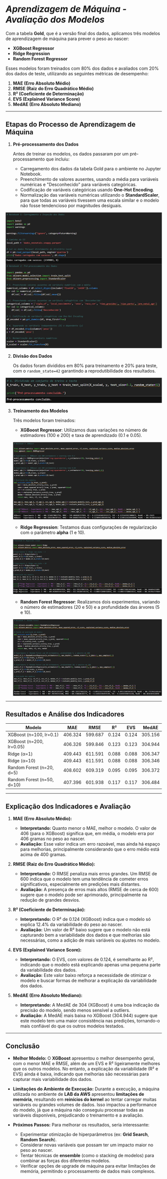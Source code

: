 # *Aprendizagem de Máquina - Avaliação dos Modelos*

Com a tabela **Gold**, que é a versão final dos dados, aplicamos três modelos de aprendizagem de máquina para prever o peso ao nascer:

- **XGBoost Regressor**
- **Ridge Regression**
- **Random Forest Regressor**

Esses modelos foram treinados com 80% dos dados e avaliados com 20% dos dados de teste, utilizando as seguintes métricas de desempenho:

1. **MAE (Erro Absoluto Médio)**
2. **RMSE (Raiz do Erro Quadrático Médio)**
3. **R² (Coeficiente de Determinação)**
4. **EVS (Explained Variance Score)**
5. **MedAE (Erro Absoluto Mediano)**

---

## Etapas do Processo de Aprendizagem de Máquina

1. **Pré-processamento dos Dados**
   
   Antes de treinar os modelos, os dados passaram por um pré-processamento que incluiu:
   - Carregamento dos dados da tabela Gold para o ambiente no Jupyter Notebook.
   - Preenchimento de valores ausentes, usando a média para variáveis numéricas e "Desconhecido" para variáveis categóricas.
   - Codificação de variáveis categóricas usando **One-Hot Encoding**.
   - Normalização das variáveis numéricas utilizando o **StandardScaler**, para que todas as variáveis tivessem uma escala similar e o modelo não fosse tendencioso por magnitudes desiguais.

![Pré-processamento](../pre_pros_dados.jpg)

2. **Divisão dos Dados**
   
   Os dados foram divididos em 80% para treinamento e 20% para teste, com o `random_state=42` garantindo a reprodutibilidade dos resultados.

![Divisão](../div_dados.jpg)

3. **Treinamento dos Modelos**
   
   Três modelos foram treinados:
   - **XGBoost Regressor**: Utilizamos duas variações no número de estimadores (100 e 200) e taxa de aprendizado (0.1 e 0.05).
   
   ![XGBoost](../xgboost.jpg)

   - **Ridge Regression**: Testamos duas configurações de regularização com o parâmetro **alpha** (1 e 10).

   ![Ridge Regression](../ridge_regression.jpg)

   - **Random Forest Regressor**: Realizamos dois experimentos, variando o número de estimadores (20 e 50) e a profundidade das árvores (5 e 10).

   ![Random Forest](../randomforest.jpg)

 

---

## Resultados e Análise dos Indicadores

| **Modelo**                             | **MAE**    | **RMSE**   | **R²**     | **EVS**    | **MedAE**  |
|----------------------------------------|------------|------------|------------|------------|------------|
| XGBoost (n=100, lr=0.1)               | 406.324    | 599.687    | 0.124      | 0.124      | 305.156    |
| XGBoost (n=200, lr=0.05)              | 406.326    | 599.846    | 0.123      | 0.123      | 304.944    |
| Ridge (α=1)                           | 409.443    | 611.591    | 0.088      | 0.088      | 306.347    |
| Ridge (α=10)                          | 409.443    | 611.591    | 0.088      | 0.088      | 306.346    |
| Random Forest (n=20, d=5)             | 408.602    | 609.319    | 0.095      | 0.095      | 306.372    |
| Random Forest (n=50, d=10)            | 407.396    | 601.938    | 0.117      | 0.117      | 306.484    |



---

## Explicação dos Indicadores e Avaliação

1. **MAE (Erro Absoluto Médio):**
   - **Interpretando:** Quanto menor o MAE, melhor o modelo. O valor de 406 (para o XGBoost) significa que, em média, o modelo erra por 406 gramas no peso ao nascer.
   - **Avaliação:** Esse valor indica um erro razoável, mas ainda há espaço para melhorias, principalmente considerando que o erro médio está acima de 400 gramas.

2. **RMSE (Raiz do Erro Quadrático Médio):**
   - **Interpretando:** O RMSE penaliza mais erros grandes. Um RMSE de 600 indica que o modelo tem uma tendência de cometer erros significativos, especialmente em predições mais distantes.
   - **Avaliação:** A presença de erros mais altos (RMSE de cerca de 600) sugere que o modelo pode ser aprimorado, principalmente na redução de grandes desvios.

3. **R² (Coeficiente de Determinação):**
   - **Interpretando:** O R² de 0.124 (XGBoost) indica que o modelo só explica 12.4% da variabilidade do peso ao nascer.
   - **Avaliação:** Um valor de R² baixo sugere que o modelo não está capturando bem a variabilidade dos dados e que melhorias são necessárias, como a adição de mais variáveis ou ajustes no modelo.

4. **EVS (Explained Variance Score):**
   - **Interpretando:** O EVS, com valores de 0.124, é semelhante ao R², indicando que o modelo está explicando apenas uma pequena parte da variabilidade dos dados.
   - **Avaliação:** Este valor baixo reforça a necessidade de otimizar o modelo e buscar formas de melhorar a explicação da variabilidade dos dados.

5. **MedAE (Erro Absoluto Mediano):**
   - **Interpretando:** A MedAE de 304 (XGBoost) é uma boa indicação da precisão do modelo, sendo menos sensível a outliers.
   - **Avaliação:** A MedAE mais baixa no XGBoost (304.944) sugere que este modelo tem uma maior consistência nas predições, tornando-o mais confiável do que os outros modelos testados.

---

## Conclusão

- **Melhor Modelo:** O **XGBoost** apresentou o melhor desempenho geral, com o menor MAE e RMSE, além de um EVS e R² ligeiramente melhores que os outros modelos. No entanto, a explicação da variabilidade (R² e EVS) ainda é baixa, indicando que melhorias são necessárias para capturar mais variabilidade dos dados.

- **Limitações do Ambiente de Execução:** Durante a execução, a máquina utilizada no ambiente de **LAB da AWS** apresentou **limitações de memória**, resultando em **reinícios do kernel** ao tentar carregar muitas variáveis ou grandes volumes de dados. Isso impactou a performance do modelo, já que a máquina não conseguiu processar todas as variáveis disponíveis, prejudicando o treinamento e a avaliação.

- **Próximos Passos:** Para melhorar os resultados, seria interessante:
  - Experimentar otimização de hiperparâmetros (ex: **Grid Search**, **Random Search**).
  - Considerar novas variáveis que possam ter um impacto maior no peso ao nascer.
  - Tentar técnicas de **ensemble** (como o stacking de modelos) para combinar as forças dos diferentes modelos.
  - Verificar opções de upgrade de máquina para evitar limitações de memória, permitindo o processamento de dados mais complexos.
